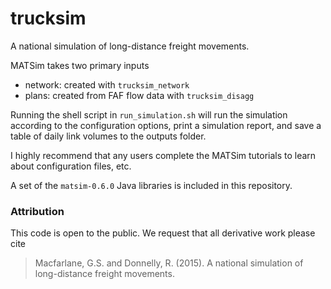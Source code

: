 # trucksim
A national simulation of long-distance freight movements.

MATSim takes two primary inputs
  - network: created with `trucksim_network`
  - plans: created from FAF flow data with `trucksim_disagg`

Running the shell script in `run_simulation.sh` will run the simulation
according to the configuration options, print a simulation report, and save
a table of daily link volumes to the outputs folder.

I highly recommend that any users complete the MATSim tutorials to learn about
configuration files, etc.

A set of the `matsim-0.6.0` Java libraries is included in this repository.


### Attribution
This code is open to the public. We request that all derivative work please cite

  > Macfarlane, G.S. and Donnelly, R. (2015). A national simulation of long-distance freight movements.
